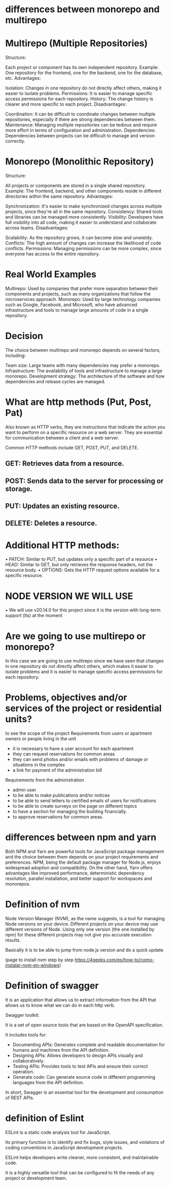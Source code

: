 # differences between monorepo and multirepo

# Multirepo (Multiple Repositories)
Structure:

Each project or component has its own independent repository.
Example: One repository for the frontend, one for the backend, one for the database, etc.
Advantages:

Isolation: Changes in one repository do not directly affect others, making it easier to isolate problems.
Permissions: It is easier to manage specific access permissions for each repository.
History: The change history is clearer and more specific to each project.
Disadvantages:

Coordination: It can be difficult to coordinate changes between multiple repositories, especially if there are strong dependencies between them.
Maintenance: Managing multiple repositories can be tedious and require more effort in terms of configuration and administration.
Dependencies: Dependencies between projects can be difficult to manage and version correctly.

# Monorepo (Monolithic Repository)
Structure:

All projects or components are stored in a single shared repository.
Example: The frontend, backend, and other components reside in different directories within the same repository.
Advantages:

Synchronization: It's easier to make synchronized changes across multiple projects, since they're all in the same repository.
Consistency: Shared tools and libraries can be managed more consistently.
Visibility: Developers have full visibility into all code, making it easier to understand and collaborate across teams.
Disadvantages:

Scalability: As the repository grows, it can become slow and unwieldy.
Conflicts: The high amount of changes can increase the likelihood of code conflicts.
Permissions: Managing permissions can be more complex, since everyone has access to the entire repository.

# Real World Examples
Multirepo: Used by companies that prefer more separation between their components and projects, such as many organizations that follow the microservices approach.
Monorepo: Used by large technology companies such as Google, Facebook, and Microsoft, who have advanced infrastructure and tools to manage large amounts of code in a single repository.

# Decision
The choice between multirepo and monorepo depends on several factors, including:

Team size: Large teams with many dependencies may prefer a monorepo.
Infrastructure: The availability of tools and infrastructure to manage a large monorepo.
Development strategy: The architecture of the software and how dependencies and release cycles are managed.

# What are http methods (Put, Post, Pat)

Also known as HTTP verbs, they are instructions that indicate the action you want to perform on a specific resource on a web server. They are essential for communication between a client and a web server.

Common HTTP methods include GET, POST, PUT, and DELETE.
## GET: Retrieves data from a resource.
## POST: Sends data to the server for processing or storage.
## PUT: Updates an existing resource.
## DELETE: Deletes a resource.

# Additional HTTP methods:

• PATCH: Similar to PUT, but updates only a specific part of a resource
• HEAD: Similar to GET, but only retrieves the response headers, not the resource body.
• OPTIONS: Gets the HTTP request options available for a specific resource.

# NODE VERSION WE WILL USE

• We will use v20.14.0 for this project since it is the version with long-term support (lts) at the moment

# Are we going to use multirepo or monorepo?

In this case we are going to use multirepo since we have seen that changes in one repository do not directly affect others, which makes it easier to isolate problems and it is easier to manage specific access permissions for each repository.

# Problems, objectives and/or services of the project or residential units?
to see the scope of the project
Requirements from users or apartment owners or people living in the unit
- it is necessary to have a user account for each apartment
- they can request reservations for common areas
- they can send photos and/or emails with problems of damage or situations in the complex
- a link for payment of the administration bill

Requirements from the administration
- admin user
- to be able to make publications and/or notices
- to be able to send letters to certified emails of users for notifications
- to be able to create surveys on the page on different topics
- to have a section for managing the building financially.
- to approve reservations for common areas.





# differences between npm and yarn

Both NPM and Yarn are powerful tools for JavaScript package management and the choice between them depends on your project requirements and preferences. NPM, being the default package manager for Node.js, enjoys widespread adoption and compatibility. On the other hand, Yarn offers advantages like improved performance, deterministic dependency resolution, parallel installation, and better support for workspaces and monorepos.

# Definition of nvm

Node Version Manager (NVM), as the name suggests, is a tool for managing Node versions on your device. Different projects on your device may use different versions of Node. Using only one version (the one installed by npm) for these different projects may not give you accurate execution results.

Basically it is to be able to jump from node.js version and do a quick update

(page to install nvm step by step https://4geeks.com/es/how-to/como-instalar-nvm-en-windows)

# Definition of swagger

It is an application that allows us to extract information from the API that allows us to know what we can do in each http verb.

Swagger toolkit:

It is a set of open source tools that are based on the OpenAPI specification.

It includes tools for:
- Documenting APIs: Generates complete and readable documentation for humans and machines from the API definition.
- Designing APIs: Allows developers to design APIs visually and collaboratively.
- Testing APIs: Provides tools to test APIs and ensure their correct operation.
- Generate code: Can generate source code in different programming languages from the API definition.

In short, Swagger is an essential tool for the development and consumption of REST APIs.

# definition of Eslint

ESLint is a static code analysis tool for JavaScript.

Its primary function is to identify and fix bugs, style issues, and violations of coding conventions in JavaScript development projects.

ESLint helps developers write cleaner, more consistent, and maintainable code.

It is a highly versatile tool that can be configured to fit the needs of any project or development team.
